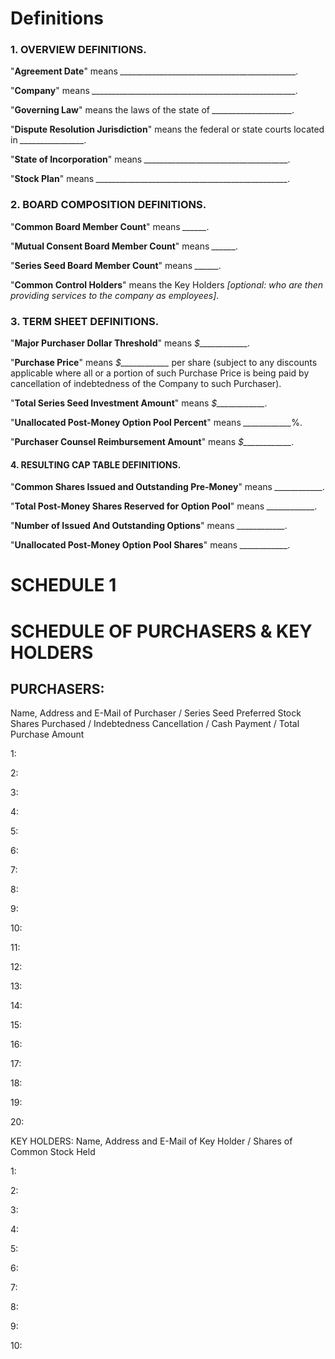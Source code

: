 Definitions
===========

### 1. OVERVIEW DEFINITIONS.

"**Agreement Date**" means *____________________________________________.*

"**Company**" means *___________________________________________________.*

"**Governing Law**" means the laws of the state of *____________________.*

"**Dispute Resolution Jurisdiction**" means the federal or state courts located in *________________.*

"**State of Incorporation**" means *____________________________________.*

"**Stock Plan**" means *________________________________________________.*

### 2. BOARD COMPOSITION DEFINITIONS.

"**Common Board Member Count**" means *______.*

"**Mutual Consent Board Member Count**" means *______.*

"**Series Seed Board Member Count**" means *______.*

"**Common Control Holders**" means the Key Holders *[optional: who are then providing services to the company as employees]*.

### 3. TERM SHEET DEFINITIONS.

"**Major Purchaser Dollar Threshold**" means *$____________.*

"**Purchase Price**" means *$____________* per share (subject to any discounts applicable where all or a portion of such Purchase Price is being paid by cancellation of indebtedness of the Company to such Purchaser).

"**Total Series Seed Investment Amount**" means *$____________.*

"**Unallocated Post-Money Option Pool Percent**" means *____________*%.

"**Purchaser Counsel Reimbursement Amount**" means *$____________.*

#### 4. RESULTING CAP TABLE DEFINITIONS.

"**Common Shares Issued and Outstanding Pre-Money**" means *____________.*

"**Total Post-Money Shares Reserved for Option Pool**" means *____________.*

"**Number of Issued And Outstanding Options**" means *____________.*

"**Unallocated Post-Money Option Pool Shares**" means *____________.*

# SCHEDULE 1

# SCHEDULE OF PURCHASERS & KEY HOLDERS

## PURCHASERS:

Name, Address and E-Mail of Purchaser / Series Seed Preferred Stock Shares Purchased / Indebtedness Cancellation / Cash Payment / Total Purchase Amount

1:

2:

3:

4:

5:

6:

7:

8:

9:

10:

11:

12:

13:

14:

15:

16:

17:

18:

19:

20:

KEY HOLDERS:
Name, Address and E-Mail of Key Holder / Shares of Common Stock Held

1:

2:

3:

4:

5:

6:

7:

8:

9:

10:
